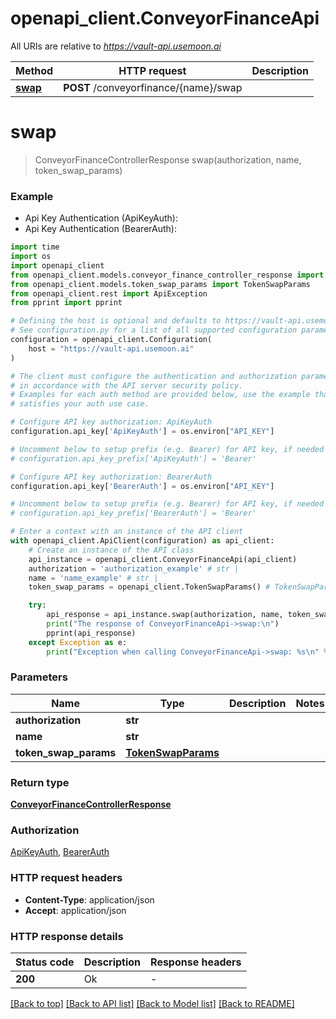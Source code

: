 # openapi_client.ConveyorFinanceApi

All URIs are relative to *https://vault-api.usemoon.ai*

Method | HTTP request | Description
------------- | ------------- | -------------
[**swap**](ConveyorFinanceApi.md#swap) | **POST** /conveyorfinance/{name}/swap | 


# **swap**
> ConveyorFinanceControllerResponse swap(authorization, name, token_swap_params)



### Example

* Api Key Authentication (ApiKeyAuth):
* Api Key Authentication (BearerAuth):
```python
import time
import os
import openapi_client
from openapi_client.models.conveyor_finance_controller_response import ConveyorFinanceControllerResponse
from openapi_client.models.token_swap_params import TokenSwapParams
from openapi_client.rest import ApiException
from pprint import pprint

# Defining the host is optional and defaults to https://vault-api.usemoon.ai
# See configuration.py for a list of all supported configuration parameters.
configuration = openapi_client.Configuration(
    host = "https://vault-api.usemoon.ai"
)

# The client must configure the authentication and authorization parameters
# in accordance with the API server security policy.
# Examples for each auth method are provided below, use the example that
# satisfies your auth use case.

# Configure API key authorization: ApiKeyAuth
configuration.api_key['ApiKeyAuth'] = os.environ["API_KEY"]

# Uncomment below to setup prefix (e.g. Bearer) for API key, if needed
# configuration.api_key_prefix['ApiKeyAuth'] = 'Bearer'

# Configure API key authorization: BearerAuth
configuration.api_key['BearerAuth'] = os.environ["API_KEY"]

# Uncomment below to setup prefix (e.g. Bearer) for API key, if needed
# configuration.api_key_prefix['BearerAuth'] = 'Bearer'

# Enter a context with an instance of the API client
with openapi_client.ApiClient(configuration) as api_client:
    # Create an instance of the API class
    api_instance = openapi_client.ConveyorFinanceApi(api_client)
    authorization = 'authorization_example' # str | 
    name = 'name_example' # str | 
    token_swap_params = openapi_client.TokenSwapParams() # TokenSwapParams | 

    try:
        api_response = api_instance.swap(authorization, name, token_swap_params)
        print("The response of ConveyorFinanceApi->swap:\n")
        pprint(api_response)
    except Exception as e:
        print("Exception when calling ConveyorFinanceApi->swap: %s\n" % e)
```



### Parameters

Name | Type | Description  | Notes
------------- | ------------- | ------------- | -------------
 **authorization** | **str**|  | 
 **name** | **str**|  | 
 **token_swap_params** | [**TokenSwapParams**](TokenSwapParams.md)|  | 

### Return type

[**ConveyorFinanceControllerResponse**](ConveyorFinanceControllerResponse.md)

### Authorization

[ApiKeyAuth](../README.md#ApiKeyAuth), [BearerAuth](../README.md#BearerAuth)

### HTTP request headers

 - **Content-Type**: application/json
 - **Accept**: application/json

### HTTP response details
| Status code | Description | Response headers |
|-------------|-------------|------------------|
**200** | Ok |  -  |

[[Back to top]](#) [[Back to API list]](../README.md#documentation-for-api-endpoints) [[Back to Model list]](../README.md#documentation-for-models) [[Back to README]](../README.md)

